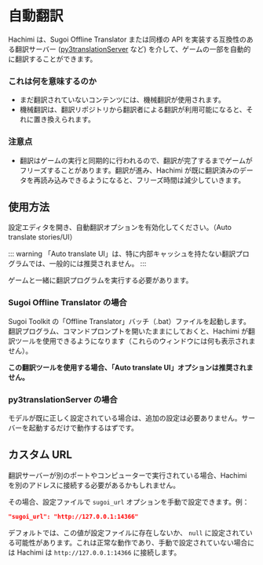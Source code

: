 # 自動翻訳

Hachimi は、Sugoi Offline Translator または同様の API を実装する互換性のある翻訳サーバー ([py3translationServer](https://github.com/gdiaz384/py3translationServer) など) を介して、ゲームの一部を自動的に翻訳することができます。


### これは何を意味するのか
- まだ翻訳されていないコンテンツには、機械翻訳が使用されます。
- 機械翻訳は、翻訳リポジトリから翻訳者による翻訳が利用可能になると、それに置き換えられます。

### 注意点
- 翻訳はゲームの実行と同期的に行われるので、翻訳が完了するまでゲームがフリーズすることがあります。翻訳が進み、Hachimi が既に翻訳済みのデータを再読み込みできるようになると、フリーズ時間は減少していきます。

## 使用方法
設定エディタを開き、自動翻訳オプションを有効化してください。（Auto translate stories/UI）

::: warning
「Auto translate UI」は、特に内部キャッシュを持たない翻訳プログラムでは、一般的には推奨されません。
:::

ゲームと一緒に翻訳プログラムを実行する必要があります。

### Sugoi Offline Translator の場合
Sugoi Toolkit の「Offline Translator」バッチ（.bat）ファイルを起動します。翻訳プログラム、コマンドプロンプトを開いたままにしておくと、Hachimi が翻訳ツールを使用できるようになります（これらのウィンドウには何も表示されません）。

**この翻訳ツールを使用する場合、「Auto translate UI」オプションは推奨されません。**

### py3translationServer の場合
モデルが既に正しく設定されている場合は、追加の設定は必要ありません。サーバーを起動するだけで動作するはずです。

## カスタム URL
翻訳サーバーが別のポートやコンピューターで実行されている場合、Hachimi を別のアドレスに接続する必要があるかもしれません。

その場合、設定ファイルで `sugoi_url` オプションを手動で設定できます。例：
```json
"sugoi_url": "http://127.0.0.1:14366"
```
デフォルトでは、この値が設定ファイルに存在しないか、 `null` に設定されている可能性があります。これは正常な動作であり、手動で設定されていない場合には Hachimi は `http://127.0.0.1:14366` に接続します。